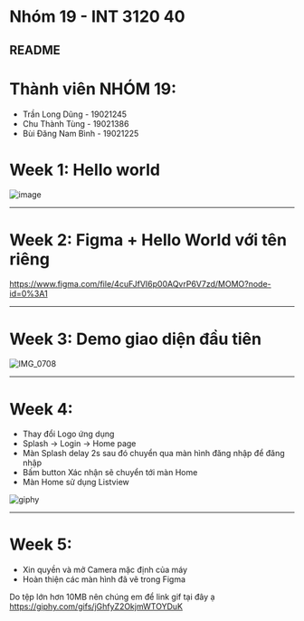 # Nhóm 19 - INT 3120 40

## README    

# Thành viên NHÓM 19: 
* Trần Long Dũng - 19021245
* Chu Thành Tùng - 19021386
* Bùi Đăng Nam Bình - 19021225

# Week 1: Hello world


![image](https://user-images.githubusercontent.com/62632444/190583727-120a6125-c1f7-4ba7-8487-20448ed0088f.png)

----

# Week 2: Figma + Hello World với tên riêng

https://www.figma.com/file/4cuFJfVI6p00AQvrP6V7zd/MOMO?node-id=0%3A1

----

# Week 3: Demo giao diện đầu tiên
![IMG_0708](https://user-images.githubusercontent.com/62632444/193206758-0523a60a-fdb4-44cd-8fc5-5b993c1a264f.gif)

----

# Week 4: 
* Thay đổi Logo ứng dụng
* Splash -> Login -> Home page
* Màn Splash delay 2s sau đó chuyển qua màn hình đăng nhập để đăng nhập
* Bấm button Xác nhận sẽ chuyển tới màn Home
* Màn Home sử dụng Listview

![giphy](https://user-images.githubusercontent.com/62632444/193201226-9ce2caa0-bf6a-4576-aea1-d5022397bb54.gif)

----

# Week 5:
* Xin quyền và mở Camera mặc định của máy
* Hoàn thiện các màn hình đã vẽ trong Figma

Do tệp lớn hơn 10MB nên chúng em để link gif tại đây ạ
https://giphy.com/gifs/jGhfyZ2OkjmWTOYDuK



